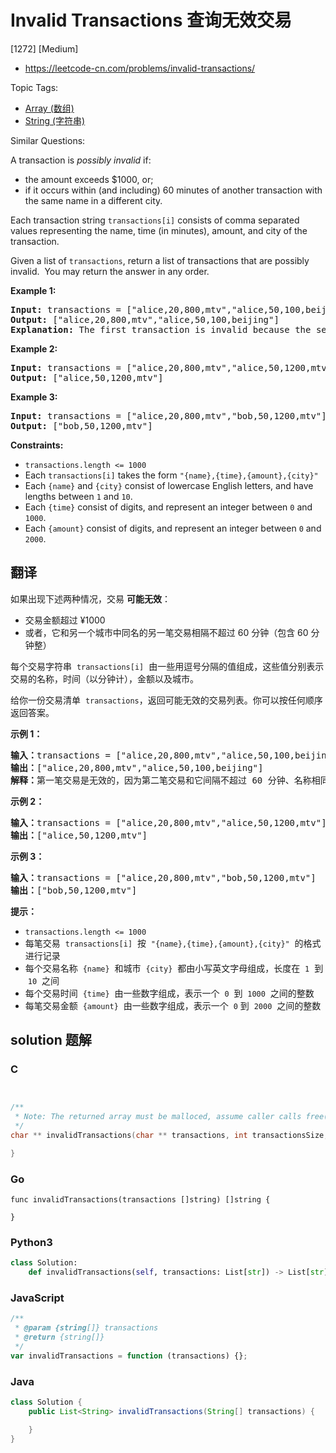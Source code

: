 # Invalid Transactions 查询无效交易

[1272] [Medium]

- https://leetcode-cn.com/problems/invalid-transactions/

Topic Tags:

- [Array (数组)](https://leetcode-cn.com/tag/array/)
- [String (字符串)](https://leetcode-cn.com/tag/string/)

Similar Questions:

A transaction is _possibly invalid_ if:

- the amount exceeds \$1000, or;
- if it occurs within (and including) 60 minutes of another transaction with the same name in a different city.

Each transaction string `transactions[i]` consists of comma separated values representing the name, time (in minutes), amount, and city of the transaction.

Given a list of `transactions`, return a list of transactions that are possibly invalid.  You may return the answer in any order.

**Example 1:**

<pre><strong>Input:</strong> transactions = ["alice,20,800,mtv","alice,50,100,beijing"]
<strong>Output:</strong> ["alice,20,800,mtv","alice,50,100,beijing"]
<strong>Explanation:</strong> The first transaction is invalid because the second transaction occurs within a difference of 60 minutes, have the same name and is in a different city. Similarly the second one is invalid too.</pre>

**Example 2:**

<pre><strong>Input:</strong> transactions = ["alice,20,800,mtv","alice,50,1200,mtv"]
<strong>Output:</strong> ["alice,50,1200,mtv"]
</pre>

**Example 3:**

<pre><strong>Input:</strong> transactions = ["alice,20,800,mtv","bob,50,1200,mtv"]
<strong>Output:</strong> ["bob,50,1200,mtv"]
</pre>

**Constraints:**

- `transactions.length <= 1000`
- Each `transactions[i]` takes the form `"{name},{time},{amount},{city}"`
- Each `{name}` and `{city}` consist of lowercase English letters, and have lengths between `1` and `10`.
- Each `{time}` consist of digits, and represent an integer between `0` and `1000`.
- Each `{amount}` consist of digits, and represent an integer between `0` and `2000`.

## 翻译

如果出现下述两种情况，交易 **可能无效**：

- 交易金额超过 ¥1000
- 或者，它和另一个城市中同名的另一笔交易相隔不超过 60 分钟（包含 60 分钟整）

每个交易字符串  `transactions[i]`  由一些用逗号分隔的值组成，这些值分别表示交易的名称，时间（以分钟计），金额以及城市。

给你一份交易清单  `transactions`，返回可能无效的交易列表。你可以按任何顺序返回答案。

**示例 1：**

<pre><strong>输入：</strong>transactions = ["alice,20,800,mtv","alice,50,100,beijing"]
<strong>输出：</strong>["alice,20,800,mtv","alice,50,100,beijing"]
<strong>解释：</strong>第一笔交易是无效的，因为第二笔交易和它间隔不超过 60 分钟、名称相同且发生在不同的城市。同样，第二笔交易也是无效的。</pre>

**示例 2：**

<pre><strong>输入：</strong>transactions = ["alice,20,800,mtv","alice,50,1200,mtv"]
<strong>输出：</strong>["alice,50,1200,mtv"]
</pre>

**示例 3：**

<pre><strong>输入：</strong>transactions = ["alice,20,800,mtv","bob,50,1200,mtv"]
<strong>输出：</strong>["bob,50,1200,mtv"]
</pre>

**提示：**

- `transactions.length <= 1000`
- 每笔交易  `transactions[i]`  按  `"{name},{time},{amount},{city}"`  的格式进行记录
- 每个交易名称  `{name}`  和城市  `{city}`  都由小写英文字母组成，长度在  `1`  到  `10`  之间
- 每个交易时间  `{time}`  由一些数字组成，表示一个  `0`  到  `1000`  之间的整数
- 每笔交易金额  `{amount}`  由一些数字组成，表示一个  `0` 到  `2000`  之间的整数

## solution 题解

### C

```c


/**
 * Note: The returned array must be malloced, assume caller calls free().
 */
char ** invalidTransactions(char ** transactions, int transactionsSize, int* returnSize){

}


```

### Go

```golang
func invalidTransactions(transactions []string) []string {

}
```

### Python3

```python
class Solution:
    def invalidTransactions(self, transactions: List[str]) -> List[str]:

```

### JavaScript

```javascript
/**
 * @param {string[]} transactions
 * @return {string[]}
 */
var invalidTransactions = function (transactions) {};
```

### Java

```java
class Solution {
    public List<String> invalidTransactions(String[] transactions) {

    }
}
```
